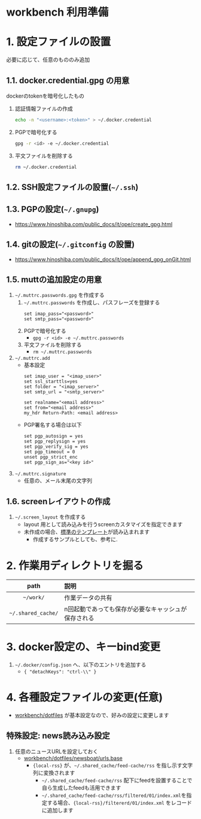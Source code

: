 workbench 利用準備
===

# 1. 設定ファイルの設置

必要に応じて、任意のもののみ追加  

## 1.1. docker.credential.gpg の用意
dockerのtokenを暗号化したもの

1. 認証情報ファイルの作成
	```bash
	echo -n "<username>:<token>" > ~/.docker.credential
	```
2. PGPで暗号化する
	```bash
	gpg -r <id> -e ~/.docker.credential
	```
3. 平文ファイルを削除する
	```bash
	rm ~/.docker.credential
	```

## 1.2. SSH設定ファイルの設置(`~/.ssh`)

## 1.3. PGPの設定(`~/.gnupg`)
* https://www.hinoshiba.com/public_docs/it/ope/create_gpg.html

## 1.4. gitの設定(`~/.gitconfig` の設置)
* https://www.hinoshiba.com/public_docs/it/ope/append_gpg_onGit.html

## 1.5. muttの追加設定の用意

1. `~/.muttrc.passwords.gpg` を作成する
	1. `~/.muttrc.passwords` を作成し、パスフレーズを登録する
		```
		set imap_pass="<password>"
		set smtp_pass="<password>"
		```
	2. PGPで暗号化する
		* `gpg -r <id> -e ~/.muttrc.passwords`
	3. 平文ファイルを削除する
		* `rm ~/.muttrc.passwords`
2. `~/.muttrc.add`
	* 基本設定
		```
		set imap_user = "<imap_user>"
		set ssl_starttls=yes
		set folder = "<imap_server>"
		set smtp_url = "<smtp_server>"

		set realname="<email address>"
		set from="<email address>"
		my_hdr Return-Path: <email address>
		```
	* PGP署名する場合は以下
		```
		set pgp_autosign = yes
		set pgp_replysign = yes
		set pgp_verify_sig = yes
		set pgp_timeout = 0
		unset pgp_strict_enc
		set pgp_sign_as="<key id>"
		```
3. `~/.muttrc.signature`
	* 任意の、メール末尾の文字列

## 1.6. screenレイアウトの作成

1. `~/.screen_layout` を作成する
	* layout 用として読み込みを行うscreenカスタマイズを指定できます
	* 未作成の場合、[標準のテンプレート](../../dockerfiles/workbench/dotfiles/screen_layout)が読み込まれます
		* 作成するサンプルとしても、参考に.

# 2. 作業用ディレクトリを掘る

|path|説明|
|:---:|:---|
|`~/work/`|作業データの共有|
|`~/.shared_cache/`|n回起動であっても保存が必要なキャッシュが保存される|

# 3. docker設定の、キーbind変更

1. `~/.docker/config.json` へ、以下のエントリを追加する
	* `{ "detachKeys": "ctrl-\\" }`

# 4. 各種設定ファイルの変更(任意)

* [workbench/dotfiles](../../dockerfiles/workbench/dotfiles) が基本設定なので、好みの設定に変更します

## 特殊設定: news読み込み設定

1. 任意のニュースURLを設定しておく
	* [workbench/dotfiles/newsboat/urls.base](../../dockerfiles/workbench/dotfiles/newsboat/urls.base)
		* `{local-rss}` が、`~/.shared_cache/feed-cache/rss` を指し示す文字列に変換されます
			* `~/.shared_cache/feed-cache/rss` 配下にfeedを設置することで自ら生成したfeedも活用できます
			* `~/.shared_cache/feed-cache/rss/filtered/01/index.xml`を指定する場合、`{local-rss}/filtererd/01/index.xml` をレコードに追加します
